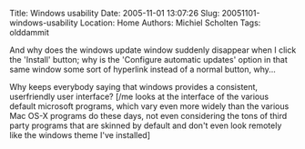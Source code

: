 Title: Windows usability
Date: 2005-11-01 13:07:26
Slug: 20051101-windows-usability
Location: Home
Authors: Michiel Scholten
Tags: olddammit

<p>And why does the windows update window suddenly disappear when I click the 'Install' button; why is the 'Configure automatic updates' option in that same window some sort of hyperlink instead of a normal button, why...</p>

<p>Why keeps everybody saying that windows provides a consistent, userfriendly user interface? [/me looks at the interface of the various default microsoft programs, which vary even more widely than the various Mac OS-X programs do these days, not even considering the tons of third party programs that are skinned by default and don't even look remotely like the windows theme I've installed]</p>